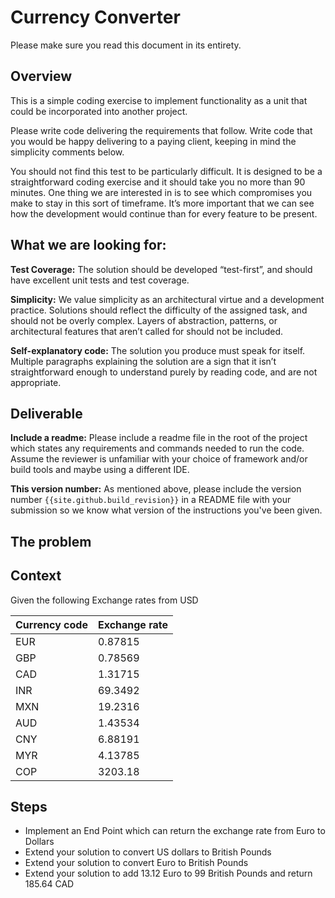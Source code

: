 # Currency Converter

Please make sure you read this document in its entirety.

## Overview

This is a simple coding exercise to implement functionality as a unit that could be incorporated into another project.

Please write code delivering the requirements that follow.  Write code that you would be happy delivering to a paying client, keeping in mind the simplicity comments below.

You should not find this test to be particularly difficult. It is designed to be a straightforward coding exercise and it should take you no more than 90 minutes.  One thing we are interested in is to see which compromises you make to stay in this sort of timeframe.  It’s more important that we can see how the development would continue than for every feature to be present.

## What we are looking for:

**Test Coverage:** The solution should be developed “test-first”, and should have excellent unit tests and test coverage.

**Simplicity:** We value simplicity as an architectural virtue and a development practice. Solutions should reflect the difficulty of the assigned task, and should not be overly complex. Layers of abstraction, patterns, or architectural features that aren’t called for should not be included.

**Self-explanatory code:** The solution you produce must speak for itself. Multiple paragraphs explaining the solution are a sign that it isn’t straightforward enough to understand purely by reading code, and are not appropriate.

## Deliverable

**Include a readme:** Please include a readme file in the root of the project which states any requirements and commands needed to run the code. Assume the reviewer is unfamiliar with your choice of framework and/or build tools and maybe using a different IDE.

**This version number:** As mentioned above, please include the version number `{{site.github.build_revision}}` in a README file with your submission so we know what version of the instructions you've been given.

## The problem

## Context
Given the following Exchange rates from USD

| Currency code | Exchange rate |
| ------------- | ------------- |
| EUR | 0.87815 |
| GBP | 0.78569 |
| CAD | 1.31715 |
| INR | 69.3492 |
| MXN | 19.2316 |
| AUD | 1.43534 |
| CNY | 6.88191 |
| MYR | 4.13785 |
| COP | 3203.18 |

## Steps
* Implement an End Point which can return the exchange rate from Euro to Dollars
* Extend your solution to convert US dollars to British Pounds
* Extend your solution to convert Euro to British Pounds
* Extend your solution to add 13.12 Euro to 99 British Pounds and return 185.64 CAD
